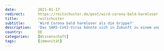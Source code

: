 ```yaml
---
date:          2021-01-17
redirect:      https://reitschuster.de/post/wird-corona-bald-harmloser-als-die-grippe/
title:         reitschuster
subtitle:      'Wird Corona bald harmloser als die Grippe?'
description:   'Das SARS-CoV2-Virus könnte sich in Zukunft zu einem ungefährlichen Erreger entwickeln. Zu diesem Ergebnis kommt eine neue Forschungsarbeit aus den USA. Eine Impfung würde dann demzufolge unnötig.'
country:       DE
categories:    [Wissenschaft]
tags:          [immunität]
---
```


